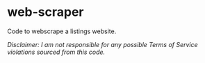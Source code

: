 # web-scraper

Code to webscrape a listings website. 

*Disclaimer: I am not responsible for any possible Terms of Service violations sourced from this code.*
